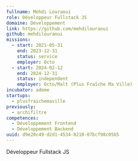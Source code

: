 ```yaml
---
fullname: Mehdi Louraoui
role: Développeur Fullstack JS
domaine: Développement
link: https://github.com/mehdilouraoui
github: mehdilouraoui
missions:
  - start: 2021-05-31
    end: 2023-12-31
    status: service
    employer: Octo
  - start: 2024-02-12
    end: 2024-12-31
    status: independent
    employer: Octo/Malt (Plus Fraîche Ma Ville)
incubator: ademe
startups:
  - plusfraichemaville
previously:
  - archifiltre
competences:
  - Développement Frontend
  - Développement Backend
uuid: d9e20c49-d2d1-4534-8210-07bcf98c05b5
---
```

Développeur Fullstack JS